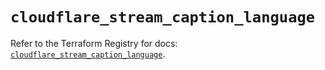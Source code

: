 # `cloudflare_stream_caption_language`

Refer to the Terraform Registry for docs: [`cloudflare_stream_caption_language`](https://registry.terraform.io/providers/cloudflare/cloudflare/5.10.1/docs/resources/stream_caption_language).
